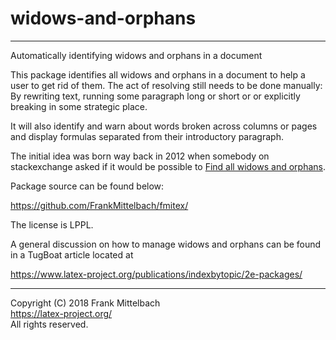 # widows-and-orphans

-----

Automatically identifying widows and orphans in a document

This package identifies all widows and orphans in a document to help a user to get rid of them. The act of resolving still needs to be done manually: By rewriting text, running some paragraph long or short or or explicitly breaking in some strategic place.

It will also identify and warn about words broken across columns or pages and display formulas separated from their introductory paragraph.

 The initial idea was born way back in 2012 when somebody on stackexchange asked if it would be possible to [Find all widows and orphans](https://tex.stackexchange.com/questions/45528/finding-all-widows-and-orphans).

Package source can be found below:

https://github.com/FrankMittelbach/fmitex/

The license is LPPL.

A general discussion on how to manage widows and orphans can be found in a TugBoat article located at

https://www.latex-project.org/publications/indexbytopic/2e-packages/

-----

Copyright (C) 2018 Frank Mittelbach<br />
<https://latex-project.org/> <br />
All rights reserved.

